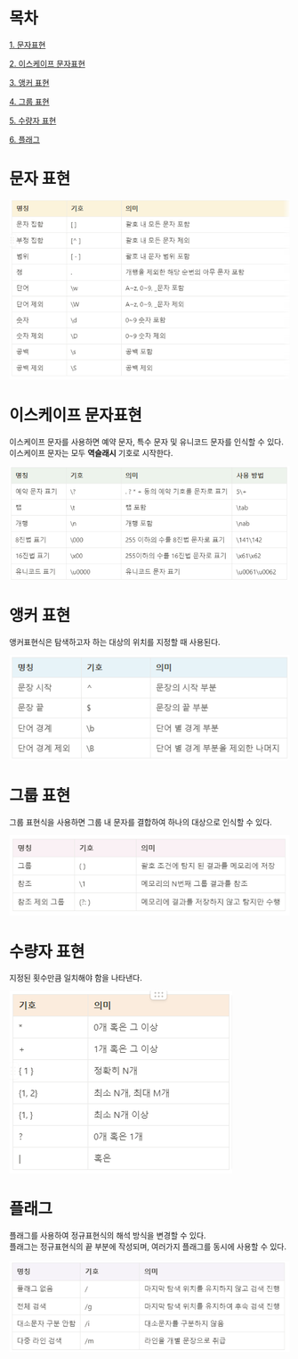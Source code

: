 # 목차
[1. 문자표현](#문자표현)

[2. 이스케이프 문자표현](#이스케이프-문자표현)

[3. 앵커 표현](#앵커-표현)

[4. 그룹 표현](#그룹-표현)

[5. 수량자 표현](#수량자-표현)

[6. 플래그](#플래그)

# 문자 표현 
![](2024-03-03-23-13-45.png)

# 이스케이프 문자표현
이스케이프 문자를 사용하면 예약 문자, 특수 문자 및 유니코드 문자를 인식할 수 있다.  
이스케이프 문자는 모두 **역슬래시** 기호로 시작한다.

![](2024-03-03-23-15-30.png)

# 앵커 표현
앵커표현식은 탐색하고자 하는 대상의 위치를 지정할 때 사용된다.  

![](2024-03-03-23-16-28.png)

# 그룹 표현
그룹 표현식을 사용하면 그룹 내 문자를 결합하여 하나의 대상으로 인식할 수 있다. 

![](2024-03-03-23-18-24.png)

# 수량자 표현
지정된 횟수만큼 일치해야 함을 나타낸다. 

![](2024-03-03-23-19-11.png)

# 플래그 
플래그를 사용하여 정규표현식의 해석 방식을 변경할 수 있다.</br>
플래그는 정규표현식의 끝 부분에 작성되며, 여러가지 플래그를 동시에 사용할 수 있다.
</br></br>
![](2024-03-03-23-20-12.png)